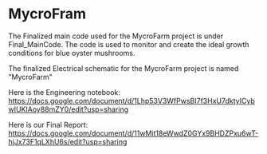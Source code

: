 # MycroFram
The Finalized main code used for the MycroFarm project is under Final_MainCode. 
The code is used to monitor and create the ideal growth conditions for blue oyster mushrooms. 

The finalized Electrical schematic for the MycroFarm project is named "MycroFarm" 

Here is the Engineering notebook: https://docs.google.com/document/d/1Lhp53V3WfPwsBI7f3HxU7dktyICybwIUKIAoy88mZY0/edit?usp=sharing 

Here is our Final Report: https://docs.google.com/document/d/11wMit18eWwdZ0GYx9BHDZPxu6wT-hjJx73F1qLXhU6s/edit?usp=sharing



